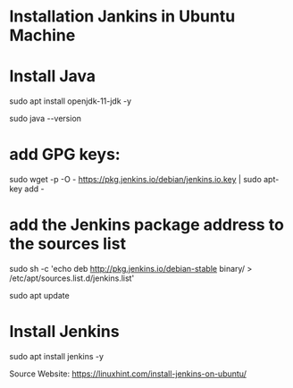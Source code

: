 # Installation Jankins in Ubuntu Machine

# Install Java 
sudo apt install openjdk-11-jdk -y

sudo java --version

# add GPG keys:
sudo wget -p -O - https://pkg.jenkins.io/debian/jenkins.io.key | sudo apt-key add -

# add the Jenkins package address to the sources list
sudo sh -c 'echo deb http://pkg.jenkins.io/debian-stable binary/ > /etc/apt/sources.list.d/jenkins.list'

sudo apt update

# Install Jenkins 
sudo apt install jenkins -y




Source Website: https://linuxhint.com/install-jenkins-on-ubuntu/
